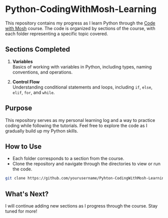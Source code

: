 # Python-CodingWithMosh-Learning

This repository contains my progress as I learn Python through the [Code with Mosh](https://codewithmosh.com/p/python-programming-course-beginners) course. The code is organized by sections of the course, with each folder representing a specific topic covered.

## Sections Completed

1. **Variables**  
   Basics of working with variables in Python, including types, naming conventions, and operations.

2. **Control Flow**  
   Understanding conditional statements and loops, including `if`, `else`, `elif`, `for`, and `while`.

## Purpose

This repository serves as my personal learning log and a way to practice coding while following the tutorials. Feel free to explore the code as I gradually build up my Python skills.

## How to Use

- Each folder corresponds to a section from the course.
- Clone the repository and navigate through the directories to view or run the code.

```bash
git clone https://github.com/yourusername/Pyhton-CodingWithMosh-Learning.git
```

## What's Next?

I will continue adding new sections as I progress through the course. Stay tuned for more!

